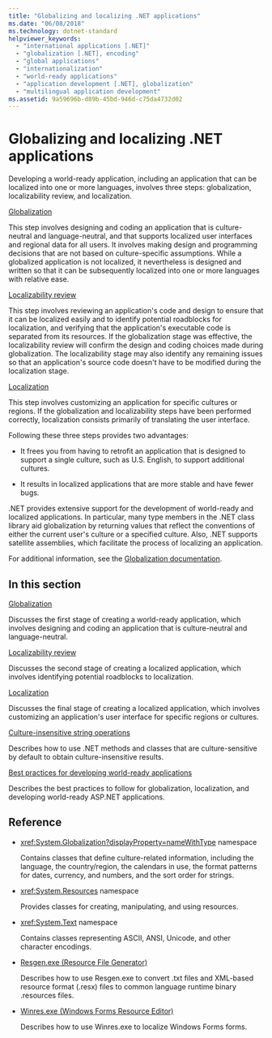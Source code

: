 ```yaml
---
title: "Globalizing and localizing .NET applications"
ms.date: "06/08/2018"
ms.technology: dotnet-standard
helpviewer_keywords:
  - "international applications [.NET]"
  - "globalization [.NET], encoding"
  - "global applications"
  - "internationalization"
  - "world-ready applications"
  - "application development [.NET], globalization"
  - "multilingual application development"
ms.assetid: 9a59696b-d89b-45bd-946d-c75da4732d02
---
```

# Globalizing and localizing .NET applications

Developing a world-ready application, including an application that can be localized into one or more languages, involves three steps: globalization, localizability review, and localization.

[Globalization](globalization.md)

This step involves designing and coding an application that is culture-neutral and language-neutral, and that supports localized user interfaces and regional data for all users. It involves making design and programming decisions that are not based on culture-specific assumptions. While a globalized application is not localized, it nevertheless is designed and written so that it can be subsequently localized into one or more languages with relative ease.

[Localizability review](localizability-review.md)

This step involves reviewing an application's code and design to ensure that it can be localized easily and to identify potential roadblocks for localization, and verifying that the application's executable code is separated from its resources. If the globalization stage was effective, the localizability review will confirm the design and coding choices made during globalization. The localizability stage may also identify any remaining issues so that an application's source code doesn't have to be modified during the localization stage.

[Localization](localization.md)

This step involves customizing an application for specific cultures or regions. If the globalization and localizability steps have been performed correctly, localization consists primarily of translating the user interface.

Following these three steps provides two advantages:

- It frees you from having to retrofit an application that is designed to support a single culture, such as U.S. English, to support additional cultures.

- It results in localized applications that are more stable and have fewer bugs.

.NET provides extensive support for the development of world-ready and localized applications. In particular, many type members in the .NET class library aid globalization by returning values that reflect the conventions of either the current user's culture or a specified culture. Also, .NET supports satellite assemblies, which facilitate the process of localizing an application.

For additional information, see the [Globalization documentation](/globalization/).

## In this section

[Globalization](globalization.md)

Discusses the first stage of creating a world-ready application, which involves designing and coding an application that is culture-neutral and language-neutral.

[Localizability review](localizability-review.md)

Discusses the second stage of creating a localized application, which involves identifying potential roadblocks to localization.

[Localization](localization.md)

Discusses the final stage of creating a localized application, which involves customizing an application's user interface for specific regions or cultures.

[Culture-insensitive string operations](culture-insensitive-string-operations.md)

Describes how to use .NET methods and classes that are culture-sensitive by default to obtain culture-insensitive results.

[Best practices for developing world-ready applications](best-practices-for-developing-world-ready-apps.md)

Describes the best practices to follow for globalization, localization, and developing world-ready ASP.NET applications.

## Reference

- <xref:System.Globalization?displayProperty=nameWithType> namespace

   Contains classes that define culture-related information, including the language, the country/region, the calendars in use, the format patterns for dates, currency, and numbers, and the sort order for strings.

- <xref:System.Resources> namespace

   Provides classes for creating, manipulating, and using resources.

- <xref:System.Text> namespace

   Contains classes representing ASCII, ANSI, Unicode, and other character encodings.

- [Resgen.exe (Resource File Generator)](../../../docs/framework/tools/resgen-exe-resource-file-generator.md)

   Describes how to use Resgen.exe to convert .txt files and XML-based resource format (.resx) files to common language runtime binary .resources files.

- [Winres.exe (Windows Forms Resource Editor)](../../../docs/framework/tools/winres-exe-windows-forms-resource-editor.md)

   Describes how to use Winres.exe to localize Windows Forms forms.
